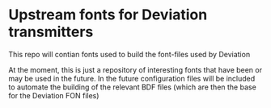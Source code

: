 # Upstream fonts for Deviation transmitters

This repo will contian fonts used to build the font-files used by Deviation

At the moment, this is just a repository of interesting fonts that have been or may be used in the future.  In the future configuration files will be included to automate the building of the relevant BDF files (which are then the base for the Deviation FON files)
